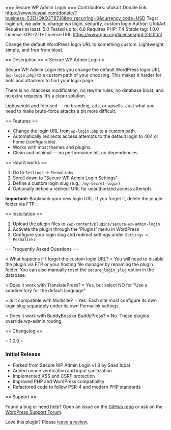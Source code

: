 === Secure WP Admin Login ===
Contributors: ufukart
Donate link: https://www.paypal.com/donate/?business=53EHQKQ3T87J8&no_recurring=0&currency_code=USD
Tags: login url, wp admin, change wp login, security, custom login
Author: UfukArt
Requires at least: 5.0
Tested up to: 6.8
Requires PHP: 7.4
Stable tag: 1.0.0
License: GPL-2.0+
License URI: https://www.gnu.org/licenses/gpl-2.0.html

Change the default WordPress login URL to something custom. Lightweight, simple, and free from bloat.


== Description ==
= Secure WP Admin Login =

Secure WP Admin Login lets you change the default WordPress login URL (`wp-login.php`) to a custom path of your choosing. This makes it harder for bots and attackers to find your login page.

There is no .htaccess modification, no rewrite rules, no database bloat, and no extra requests. It’s a clean solution.

Lightweight and focused — no branding, ads, or upsells. Just what you need to make brute-force attacks a bit more difficult.

== Features ==

* Change the login URL from `wp-login.php` to a custom path.
* Automatically redirects access attempts to the default login to 404 or home (configurable).
* Works with most themes and plugins.
* Clean and minimal — no performance hit, no dependencies.


== How it works ==

1. Go to `Settings` → `Permalinks`
2. Scroll down to "Secure WP Admin Login Settings"
3. Define a custom login slug (e.g., `/my-secret-login`)
4. Optionally define a redirect URL for unauthorized access attempts

**Important:** Bookmark your new login URL. If you forget it, delete the plugin folder via FTP.

== Installation ==

1. Upload the plugin files to `/wp-content/plugins/secure-wp-admin-login`
2. Activate the plugin through the 'Plugins' menu in WordPress
3. Configure your login slug and redirect settings under `Settings > Permalinks`

== Frequently Asked Questions ==

= What happens if I forget the custom login URL? =
You will need to disable the plugin via FTP or your hosting file manager by renaming the plugin folder. You can also manually reset the `secure_login_slug` option in the database.

= Does it work with TranslatePress? =
Yes, but select NO for "Use a subdirectory for the default language"

= Is it compatible with Multisite? =
Yes. Each site must configure its own login slug separately under its own Permalink settings.

= Does it work with BuddyBoss or BuddyPress? =
No. These plugins override wp-admin routing.

== Changelog ==

= 1.0.0 =
### Initial Release
* Forked from Secure WP Admin Login v1.8 by Saad Iqbal
* Added nonce verification and input sanitization
* Implemented XSS and CSRF protection
* Improved PHP and WordPress compatibility
* Refactored code to follow PSR-4 and modern PHP standards

== Support ==

Found a bug or need help? Open an issue on the [GitHub repo](https://github.com/ufukart/secure-wp-admin-login) or ask on the [WordPress Support Forum](https://wordpress.org/support/).

Love this plugin? Please [leave a review](https://wordpress.org/support/plugin/secure-wp-admin-login/reviews/).
